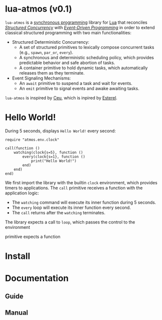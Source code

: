 # lua-atmos (v0.1)

`lua-atmos` is a [synchronous programming][1] library for [Lua][2] that
reconciles *[Structured Concurrency][3]* with *[Event-Driven Programming][4]*
in order to extend classical structured programming with two main
functionalities:

- Structured Deterministic Concurrency:
    - A set of structured primitives to lexically compose concurrent tasks
      (e.g., `spawn`, `par_or`, `every`).
    - A synchronous and deterministic scheduling policy, which provides
      predictable behavior and safe abortion of tasks.
    - A container primitive to hold dynamic tasks, which automatically releases
      them as they terminate.
- Event Signaling Mechanisms:
    - An `await` primitive to suspend a task and wait for events.
    - An `emit` primitive to signal events and awake awaiting tasks.

`lua-atmos` is inspired by [Ceu][5], which is inpired by [Esterel][6].

# Hello World!

During 5 seconds, displays `Hello World!` every second:

```
require "atmos.env.clock"

call(function ()
    watching(clock{s=5}, function ()
        every(clock{s=1}, function ()
            print("Hello World!")
        end)
    end)
end)
```

We first import the library with the builtin `clock` environment, which
provides timers to applications.
The `call` primitive receives a function with the application logic:
- The `watching` command will execute its inner function during 5 seconds.
- The `every` loop will execute its inner function every second.
- The `call` returns after the `watching` terminates.

The library expects a call to `loop`, which passes the control to the
environment

 primitive expects a function 

# Install

# Documentation

## Guide

## Manual

[1]: https://www.lua.org/
[2]: https://fsantanna.github.io/sc.html
[3]: https://en.wikipedia.org/wiki/Structured_concurrency
[4]: https://en.wikipedia.org/wiki/Event-driven_programming
[5]: https://www.ceu-lang.org/
[6]: https://en.wikipedia.org/wiki/Esterel
